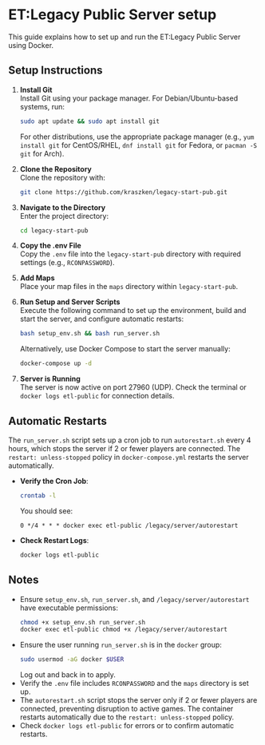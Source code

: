 # ET:Legacy Public Server setup

This guide explains how to set up and run the ET:Legacy Public Server using Docker.

## Setup Instructions

1. **Install Git**  
   Install Git using your package manager. For Debian/Ubuntu-based systems, run:

   ```bash
   sudo apt update && sudo apt install git
   ```

   For other distributions, use the appropriate package manager (e.g., `yum install git` for CentOS/RHEL, `dnf install git` for Fedora, or `pacman -S git` for Arch).

2. **Clone the Repository**  
   Clone the repository with:

   ```bash
   git clone https://github.com/kraszken/legacy-start-pub.git
   ```

3. **Navigate to the Directory**  
   Enter the project directory:

   ```bash
   cd legacy-start-pub
   ```

4. **Copy the .env File**  
   Copy the `.env` file into the `legacy-start-pub` directory with required settings (e.g., `RCONPASSWORD`).

5. **Add Maps**  
   Place your map files in the `maps` directory within `legacy-start-pub`.

6. **Run Setup and Server Scripts**  
   Execute the following command to set up the environment, build and start the server, and configure automatic restarts:

   ```bash
   bash setup_env.sh && bash run_server.sh
   ```

   Alternatively, use Docker Compose to start the server manually:

   ```bash
   docker-compose up -d
   ```

7. **Server is Running**  
   The server is now active on port 27960 (UDP). Check the terminal or `docker logs etl-public` for connection details.

## Automatic Restarts

The `run_server.sh` script sets up a cron job to run `autorestart.sh` every 4 hours, which stops the server if 2 or fewer players are connected. The `restart: unless-stopped` policy in `docker-compose.yml` restarts the server automatically.

- **Verify the Cron Job**:
  ```bash
  crontab -l
  ```
  You should see:
  ```
  0 */4 * * * docker exec etl-public /legacy/server/autorestart
  ```
- **Check Restart Logs**:
  ```bash
  docker logs etl-public
  ```

## Notes

- Ensure `setup_env.sh`, `run_server.sh`, and `/legacy/server/autorestart` have executable permissions:
  ```bash
  chmod +x setup_env.sh run_server.sh
  docker exec etl-public chmod +x /legacy/server/autorestart
  ```
- Ensure the user running `run_server.sh` is in the `docker` group:
  ```bash
  sudo usermod -aG docker $USER
  ```
  Log out and back in to apply.
- Verify the `.env` file includes `RCONPASSWORD` and the `maps` directory is set up.
- The `autorestart.sh` script stops the server only if 2 or fewer players are connected, preventing disruption to active games. The container restarts automatically due to the `restart: unless-stopped` policy.
- Check `docker logs etl-public` for errors or to confirm automatic restarts.
